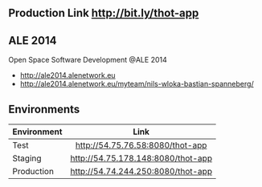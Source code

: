 ## Production Link http://bit.ly/thot-app

## ALE 2014

Open Space Software Development @ALE 2014

* http://ale2014.alenetwork.eu
* http://ale2014.alenetwork.eu/myteam/nils-wloka-bastian-spanneberg/

## Environments 

| Environment   | Link          | 
| ------------- |:-------------:|
| Test | http://54.75.76.58:8080/thot-app |
| Staging | http://54.75.178.148:8080/thot-app | 
| Production | http://54.74.244.250:8080/thot-app |
